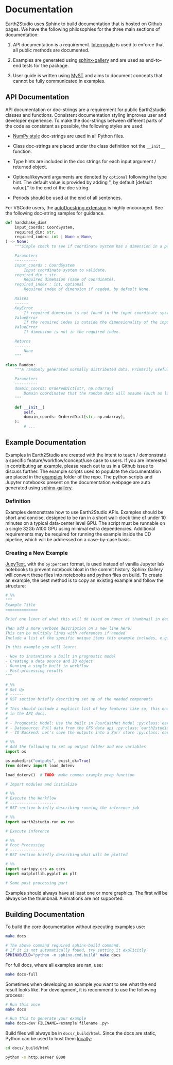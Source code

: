 # Documentation

Earth2Studio uses Sphinx to build documentation that is hosted on Github pages.
We have the following philosophies for the three main sections of documentation:

1. API documentation is a requirement. [Interrogate](https://github.com/econchick/interrogate)
is used to enforce that all public methods are documented.

2. Examples are generated using [sphinx-gallery](https://sphinx-gallery.github.io/stable/index.html)
and are used as end-to-end tests for the package.

3. User guide is written using [MyST](https://myst-parser.readthedocs.io/en/latest/index.html)
and aims to document concepts that cannot be fully communicated in examples.

## API Documentation

API documentation or doc-strings are a requirement for public Earth2studio classes and
functions.
Consistent documentation styling improves user and developer experience.
To make the doc-strings between different parts of the code as consistent as possible,
the following styles are used:

- [NumPy style](https://sphinxcontrib-napoleon.readthedocs.io/en/latest/example_numpy.html)
doc-strings are used in all Python files.

- Class doc-strings are placed under the class definition not the `__init__` function.

- Type hints are included in the doc strings for each input argument / returned object.

- Optional/keyword arguments are denoted by `optional` following the type hint. The
default value is provided by adding ", by default [default value]." to the end of the
doc string.

- Periods should be used at the end of all sentences.

For VSCode users, the
[autoDocstring extension](https://marketplace.visualstudio.com/items?itemName=njpwerner.autodocstring)
is highly encouraged.
See the following doc-string samples for guidance.

```python
def handshake_dim(
    input_coords: CoordSystem,
    required_dim: str,
    required_index: int | None = None,
) -> None:
    """Simple check to see if coordinate system has a dimension in a particular index.

    Parameters
    ----------
    input_coords : CoordSystem
        Input coordinate system to validate.
    required_dim : str
        Required dimension (name of coordinate).
    required_index : int, optional
        Required index of dimension if needed, by default None.

    Raises
    ------
    KeyError
        If required dimension is not found in the input coordinate system.
    ValueError
        If the required index is outside the dimensionality of the input coordinate system.
    ValueError
        If dimension is not in the required index.

    Returns
    -------
        None
    """
```

```python
class Random:
    """A randomly generated normally distributed data. Primarily useful for testing.

    Parameters
    ----------
    domain_coords: OrderedDict[str, np.ndarray]
        Domain coordinates that the random data will assume (such as lat, lon).
    """

    def __init__(
        self,
        domain_coords: OrderedDict[str, np.ndarray],
    ):
        # ...
```

## Example Documentation

Examples in Earth2Studio are created with the intent to teach / demonstrate a specific
feature/workflow/concept/use case to users.
If you are interested in contributing an example, please reach out to us in a Github
issue to discuss further.
The example scripts used to populate the documentation are placed in the
[examples](https://github.com/NVIDIA/earth2studio/tree/main/examples) folder of the repo.
The python scripts and Jupyter notebooks present on the documentation webpage are auto
generated using [sphinx-gallery](https://sphinx-gallery.github.io/stable/index.html).

### Definition

Examples demonstrate how to use Earth2Studio APIs.
Examples should be short and concise, designed to be ran in a short wall-clock time of
under 10 minutes on a typical data-center level GPU.
The script must be runnable on a single 32Gb A100 GPU using minimal extra dependencies.
Additional requirements may be required for running the example inside the CD pipeline,
which will be addressed on a case-by-case basis.

### Creating a New Example

[JupyText](https://jupytext.readthedocs.io/en/latest/), with the `py:percent` format, is
used instead of vanilla Jupyter lab notebooks to prevent notebook bloat in the commit
history.
Sphinx Gallery will convert these files into notebooks and python files on build.
To create an example, the best method is to copy an existing example and follow the structure:

```python
# %%
"""
Example Title
==============

Brief one liner of what this will do (used on hover of thumbnail in docs)

Then add a more verbose description on a new line here.
This can be multiply lines with references if needed
Include a list of the specific unique items this example includes, e.g.

In this example you will learn:

- How to instantiate a built in prognostic model
- Creating a data source and IO object
- Running a simple built in workflow
- Post-processing results
"""

# %%
# Set Up
# ------
# RST section briefly describing set up of the needed components
#
# This should include a explicit list of key features like so, this enable cross-referencing
# in the API docs.
#
# - Prognostic Model: Use the built in FourCastNet Model :py:class:`earth2studio.models.px.FCN`.
# - Datasource: Pull data from the GFS data api :py:class:`earth2studio.data.GFS`.
# - IO Backend: Let's save the outputs into a Zarr store :py:class:`earth2studio.io.ZarrBackend`.

# %%
# Add the following to set up output folder and env variables
import os

os.makedirs("outputs", exist_ok=True)
from dotenv import load_dotenv

load_dotenv()  # TODO: make common example prep function

# Import modules and initialize

# %%
# Execute the Workflow
# --------------------
# RST section briefly describing running the inference job

# %%
import earth2studio.run as run

# Execute inference

# %%
# Post Processing
# ---------------
# RST section briefly describing what will be plotted

# %%
import cartopy.crs as ccrs
import matplotlib.pyplot as plt

# Some post processing part

```

Examples should always have at least one or more graphics.
The first will be always be the thumbnail.
Animations are not supported.

## Building Documentation

To build the core documentation without executing examples use:

```bash
make docs

# The above command required sphinx-build command.
# If it is not automatically found, try setting it explicitly.
SPHINXBUILD="python -m sphinx.cmd.build" make docs
```

For full docs, where all examples are ran, use:

```bash
make docs-full
```

Sometimes when developing an example you want to see what the end result looks like.
For development, it is recommend to use the following process:

```bash
# Run this once
make docs

# Run this to generate your example
make docs-dev FILENAME=<example filename .py>
```

Build files will always be in `docs/_build/html`.
Since the docs are static, Python can be used to host them [locally](http://localhost:8000):

```bash
cd docs/_build/html

python -m http.server 8000
```

